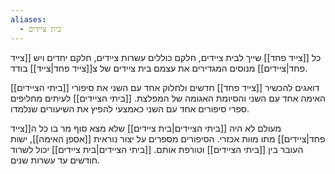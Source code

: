 ```yaml
---
aliases:
  - בית ציידים
---
```

כל [[צייד פחד]] שייך לבית ציידים, חלקם כוללים עשרות ציידים, חלקם יחדים ויש [[צייד פחד|ציידים]] מנוסים המגדירים את עצמם בית ציידים של צ[[צייד פחד|צייד]] בודד.

[[ביתי הציידים]] דואגים להכשיר [[צייד פחד]] חדשים ולחלוק אחד עם השני את סיפורי האימה אחד עם השני והסיומת האגומה של המפלצת.
[[ביתי הציידים]] לעיתים מחליפים ספרי סיפורים אחד עם השני כאמצעי להפיץ את השיעורים שנלמדו.

מעולם לא היה [[ביתי הציידים|בית ציידים]] שלא מצא סוף מר בו כל ה[[צייד פחד|ציידים]] מתו מוות אכזרי.
הסיפורים מספרים על יצור נוראית [[אספן האימה]], ישות העובר בין [[ביתי הציידים]] וטורפת אותם. [[ביתי הציידים|בית ציידים]] יכול לשרוד חודשים עד עשרות שנים.
